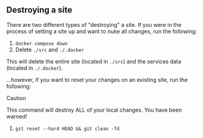 ## Destroying a site

There are two different types of "destroying" a site. If you were in the process of setting a site up and want to nuke all changes, run the following:

1. `docker compose down`
2. Delete `./src` and `./.docker`

This will delete the entire site (located in `./src`) and the services data (located in `./.docker`).

...however, if you want to reset your changes on an existing site, run the following:

> [!CAUTION]  
> This command will destroy ALL of your local changes. You have been warned!

1. `git reset --hard HEAD && git clean -fd`
